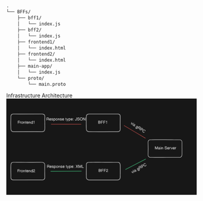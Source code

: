```
.
└── BFFs/
    ├── bff1/
    │   └── index.js
    ├── bff2/
    │   └── index.js
    ├── frontend1/
    │   └── index.html
    ├── frontend2/
    │   └── index.html
    ├── main-app/
    │   └── index.js
    └── proto/
        └── main.proto
```

Infrastructure Architecture
![Infrastructure Architecture Diagram](images/image-1.png)